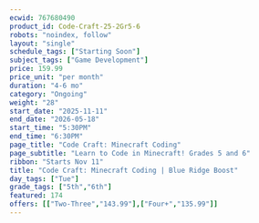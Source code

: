 ```yaml
---
ecwid: 767680490
product_id: Code-Craft-25-2Gr5-6
robots: "noindex, follow"
layout: "single"
schedule_tags: ["Starting Soon"]
subject_tags: ["Game Development"]
price: 159.99
price_unit: "per month"
duration: "4-6 mo"
category: "Ongoing"
weight: "28"
start_date: "2025-11-11"
end_date: "2026-05-18"
start_time: "5:30PM"
end_time: "6:30PM"
page_title: "Code Craft: Minecraft Coding"
page_subtitle: "Learn to Code in Minecraft! Grades 5 and 6"
ribbon: "Starts Nov 11"
title: "Code Craft: Minecraft Coding | Blue Ridge Boost"
day_tags: ["Tue"]
grade_tags: ["5th","6th"]
featured: 174
offers: [["Two-Three","143.99"],["Four+","135.99"]]
---
```

